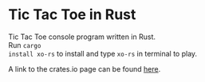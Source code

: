 # Tic Tac Toe in Rust
Tic Tac Toe console program written in Rust. <br>
Run <code>cargo install xo-rs</code> to install and type <code>xo-rs</code> in terminal to play. <br>

A link to the crates.io page can be found <a href="https://crates.io/crates/xo-rs">here</a>.